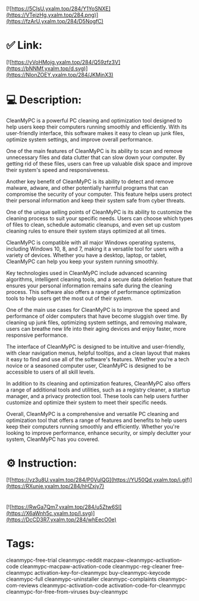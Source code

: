 [![https://5CIsU.yxalm.top/284/Y1YoSNXE](https://VTejzHg.yxalm.top/284.png)](https://fzArU.yxalm.top/284/D5NogfC)
# ✅ Link:
[![https://yVoHMojg.yxalm.top/284/Q59zfz3V](https://bNNMf.yxalm.top/d.svg)](https://NlonZOEY.yxalm.top/284/JKMjnX3)
# 💻 Description:
CleanMyPC is a powerful PC cleaning and optimization tool designed to help users keep their computers running smoothly and efficiently. With its user-friendly interface, this software makes it easy to clean up junk files, optimize system settings, and improve overall performance.

One of the main features of CleanMyPC is its ability to scan and remove unnecessary files and data clutter that can slow down your computer. By getting rid of these files, users can free up valuable disk space and improve their system's speed and responsiveness.

Another key benefit of CleanMyPC is its ability to detect and remove malware, adware, and other potentially harmful programs that can compromise the security of your computer. This feature helps users protect their personal information and keep their system safe from cyber threats.

One of the unique selling points of CleanMyPC is its ability to customize the cleaning process to suit your specific needs. Users can choose which types of files to clean, schedule automatic cleanups, and even set up custom cleaning rules to ensure their system stays optimized at all times.

CleanMyPC is compatible with all major Windows operating systems, including Windows 10, 8, and 7, making it a versatile tool for users with a variety of devices. Whether you have a desktop, laptop, or tablet, CleanMyPC can help you keep your system running smoothly.

Key technologies used in CleanMyPC include advanced scanning algorithms, intelligent cleaning tools, and a secure data deletion feature that ensures your personal information remains safe during the cleaning process. This software also offers a range of performance optimization tools to help users get the most out of their system.

One of the main use cases for CleanMyPC is to improve the speed and performance of older computers that have become sluggish over time. By cleaning up junk files, optimizing system settings, and removing malware, users can breathe new life into their aging devices and enjoy faster, more responsive performance.

The interface of CleanMyPC is designed to be intuitive and user-friendly, with clear navigation menus, helpful tooltips, and a clean layout that makes it easy to find and use all of the software's features. Whether you're a tech novice or a seasoned computer user, CleanMyPC is designed to be accessible to users of all skill levels.

In addition to its cleaning and optimization features, CleanMyPC also offers a range of additional tools and utilities, such as a registry cleaner, a startup manager, and a privacy protection tool. These tools can help users further customize and optimize their system to meet their specific needs.

Overall, CleanMyPC is a comprehensive and versatile PC cleaning and optimization tool that offers a range of features and benefits to help users keep their computers running smoothly and efficiently. Whether you're looking to improve performance, enhance security, or simply declutter your system, CleanMyPC has you covered.

# ⚙️ Instruction:
[![https://vz3u8U.yxalm.top/284/P0VulQG](https://YU50Qd.yxalm.top/i.gif)](https://RXunje.yxalm.top/284/hHZxjy7)
#
[![https://RwGa7Qm7.yxalm.top/284/u5Ztw6SI](https://X6aWnh5c.yxalm.top/l.svg)](https://DcCD3R7.yxalm.top/284/whEecO0e)
# Tags:
cleanmypc-free-trial cleanmypc-reddit macpaw-cleanmypc-activation-code cleanmypc-macpaw-activation-code cleanmypc-reg-cleaner free-cleanmypc activation-key-for-cleanmypc buy-cleanmypc-keycode cleanmypc-full cleanmypc-uninstaller cleanmypc-complaints cleanmypc-com-reviews cleanmypc-activation-code activation-code-for-cleanmypc cleanmypc-for-free-from-viruses buy-cleanmypc






